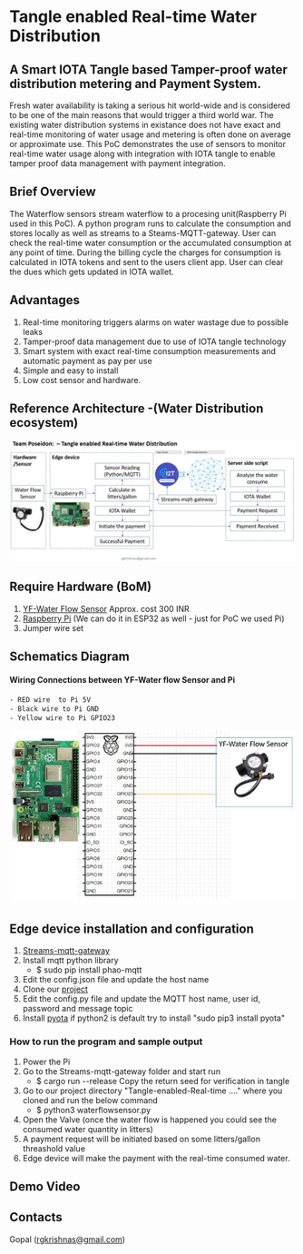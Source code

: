 # Tangle enabled Real-time Water Distribution
## A Smart IOTA Tangle based Tamper-proof water distribution metering and Payment System.
Fresh water availability is taking a serious hit world-wide and is considered to be one of the main reasons that would trigger a third world war.
The existing water distribution systems in existance does not have exact and real-time monitoring of water usage and metering is often done on average or approximate use. This PoC demonstrates the use of sensors to monitor real-time water usage along with integration with IOTA tangle to enable tamper proof data management with payment integration.
## Brief Overview
The Waterflow sensors stream waterflow to a procesing unit(Raspberry Pi used in this PoC). A python program runs to calculate the consumption and stores locally as well as streams to a Steams-MQTT-gateway. User can check the real-time water consumption or the accumulated consumption at any point of time. During the billing cycle the charges for consumption is calculated in IOTA tokens and sent to the users client app. User can clear the dues which gets updated in IOTA wallet.
## Advantages
1. Real-time monitoring triggers alarms on water wastage due to possible leaks
2. Tamper-proof data management due to use of IOTA tangle technology
3. Smart system with exact real-time consumption measurements and automatic payment as pay per use
4. Simple and easy to install
5. Low cost sensor and hardware.
## Reference Architecture -(Water Distribution ecosystem)
![Architecture](images/flow_diagram.JPG)

## Require Hardware (BoM)
  1. [YF-Water Flow Sensor](https://robu.in/product/yf-s201-water-flow-measurement-sensor-with-1-30liter-min-flow-rate-2/?gclid=Cj0KCQiAkuP9BRCkARIsAKGLE8UxgRBkIr7N0A73nVRC6L-rj1wSw8ms-no1rjBF1aaWUuvCUBeDVyIaAiO2EALw_wcB)
     Approx. cost 300 INR
  2. [Raspberry Pi](https://www.raspberrypi.org/products/raspberry-pi-4-model-b/?resellerType=home) (We can do it in ESP32 as well - just for PoC we used Pi)
  3. Jumper wire set

## Schematics Diagram 
#### Wiring Connections between YF-Water flow Sensor and Pi
    - RED wire  to Pi 5V
    - Black wire to Pi GND
    - Yellow wire to Pi GPIO23
![Wiring Diagram](images/Pi2WaterFlowSensor.JPG)
## Edge device installation and configuration
   1. [Streams-mqtt-gateway](https://github.com/iot2tangle/Streams-mqtt-gateway)
   2. Install mqtt python library
       - $ sudo pip install phao-mqtt
   3. Edit the config.json file and update the host name
   4. Clone our [project](https://github.com/rgkrishnas/Tangle-enabled-Real-time-Water-Distribution)
   5. Edit the config.py file and update the MQTT host name, user id, password and message topic
   6. Install [pyota](https://github.com/iotaledger/iota.py) if python2 is default try to install "sudo pip3 install pyota"
   
### How to run the program and sample output
1. Power the Pi 
2. Go to the Streams-mqtt-gateway folder and start run
   - $ cargo run --release
   Copy the return seed for verification in tangle
3. Go to our project directory "Tangle-enabled-Real-time ...." where you cloned and run the below command
   - $ python3 waterflowsensor.py
4. Open the Valve (once the water flow is happened you could see the consumed water quantity in litters)
5. A payment request will be initiated based on some litters/gallon threashold value
6. Edge device will make the payment with the real-time consumed water.

## Demo Video

## Contacts
Gopal (rgkrishnas@gmail.com)
